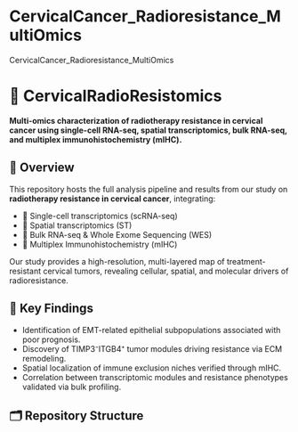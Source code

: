 # CervicalCancer_Radioresistance_MultiOmics
CervicalCancer_Radioresistance_MultiOmics

# 🔬 CervicalRadioResistomics

**Multi-omics characterization of radiotherapy resistance in cervical cancer using single-cell RNA-seq, spatial transcriptomics, bulk RNA-seq, and multiplex immunohistochemistry (mIHC).**

## 📖 Overview

This repository hosts the full analysis pipeline and results from our study on **radiotherapy resistance in cervical cancer**, integrating:
- 🔹 Single-cell transcriptomics (scRNA-seq)
- 🔹 Spatial transcriptomics (ST)
- 🔹 Bulk RNA-seq & Whole Exome Sequencing (WES)
- 🔹 Multiplex Immunohistochemistry (mIHC)

Our study provides a high-resolution, multi-layered map of treatment-resistant cervical tumors, revealing cellular, spatial, and molecular drivers of radioresistance.

## 🧪 Key Findings
- Identification of EMT-related epithelial subpopulations associated with poor prognosis.
- Discovery of TIMP3⁻ITGB4⁺ tumor modules driving resistance via ECM remodeling.
- Spatial localization of immune exclusion niches verified through mIHC.
- Correlation between transcriptomic modules and resistance phenotypes validated via bulk profiling.

## 🗂️ Repository Structure
